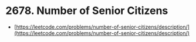 # 2678. Number of Senior Citizens

- [https://leetcode.com/problems/number-of-senior-citizens/description/](https://leetcode.com/problems/number-of-senior-citizens/description/)
